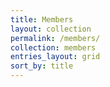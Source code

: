 ```yaml
---
title: Members
layout: collection
permalink: /members/
collection: members
entries_layout: grid
sort_by: title
---
```

